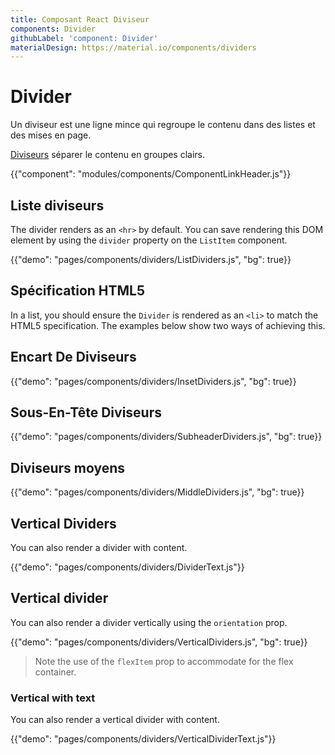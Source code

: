 ```yaml
---
title: Composant React Diviseur
components: Divider
githubLabel: 'component: Divider'
materialDesign: https://material.io/components/dividers
---
```


# Divider

<p class="description">Un diviseur est une ligne mince qui regroupe le contenu dans des listes et des mises en page.</p>

[Diviseurs](https://material.io/design/components/dividers.html) séparer le contenu en groupes clairs.

{{"component": "modules/components/ComponentLinkHeader.js"}}

## Liste diviseurs

The divider renders as an `<hr>` by default. You can save rendering this DOM element by using the `divider` property on the `ListItem` component.

{{"demo": "pages/components/dividers/ListDividers.js", "bg": true}}

## Spécification HTML5

In a list, you should ensure the `Divider` is rendered as an `<li>` to match the HTML5 specification. The examples below show two ways of achieving this.

## Encart De Diviseurs

{{"demo": "pages/components/dividers/InsetDividers.js", "bg": true}}

## Sous-En-Tête Diviseurs

{{"demo": "pages/components/dividers/SubheaderDividers.js", "bg": true}}

## Diviseurs moyens

{{"demo": "pages/components/dividers/MiddleDividers.js", "bg": true}}

## Vertical Dividers

You can also render a divider with content.

{{"demo": "pages/components/dividers/DividerText.js"}}

## Vertical divider

You can also render a divider vertically using the `orientation` prop.

{{"demo": "pages/components/dividers/VerticalDividers.js", "bg": true}}

> Note the use of the `flexItem` prop to accommodate for the flex container.

### Vertical with text

You can also render a vertical divider with content.

{{"demo": "pages/components/dividers/VerticalDividerText.js"}}
